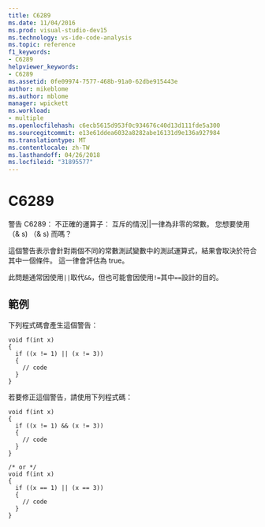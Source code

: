 ```yaml
---
title: C6289
ms.date: 11/04/2016
ms.prod: visual-studio-dev15
ms.technology: vs-ide-code-analysis
ms.topic: reference
f1_keywords:
- C6289
helpviewer_keywords:
- C6289
ms.assetid: 0fe09974-7577-468b-91a0-62dbe915443e
author: mikeblome
ms.author: mblome
manager: wpickett
ms.workload:
- multiple
ms.openlocfilehash: c6ecb5615d953f0c934676c40d13d111fde5a300
ms.sourcegitcommit: e13e61ddea6032a8282abe16131d9e136a927984
ms.translationtype: MT
ms.contentlocale: zh-TW
ms.lasthandoff: 04/26/2018
ms.locfileid: "31895577"
---
```

# <a name="c6289"></a>C6289
警告 C6289： 不正確的運算子： 互斥的情況&#124;&#124;一律為非零的常數。 您想要使用 （& s) （& s) 而嗎？

 這個警告表示會針對兩個不同的常數測試變數中的測試運算式，結果會取決於符合其中一個條件。 這一律會評估為 true。

 此問題通常因使用`||`取代`&&`，但也可能會因使用`!=`其中`==`設計的目的。

## <a name="example"></a>範例
 下列程式碼會產生這個警告：

```
void f(int x)
{
  if ((x != 1) || (x != 3))
  {
    // code
  }
}
```

 若要修正這個警告，請使用下列程式碼：

```
void f(int x)
{
  if ((x != 1) && (x != 3))
  {
    // code
  }
}

/* or */
void f(int x)
{
  if ((x == 1) || (x == 3))
  {
    // code
  }
}
```